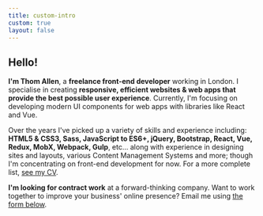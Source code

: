 ```yaml
---
title: custom-intro
custom: true
layout: false
---
```

## Hello!
**I'm Thom Allen**, a **freelance front-end developer** working in London. I specialise in creating **responsive, efficient websites & web apps that provide the best possible user experience**. Currently, I'm focusing on developing modern UI components for web apps with libraries like React and Vue.

Over the years I've picked up a variety of skills and experience including: **HTML5 & CSS3, Sass, JavaScript to ES6+, jQuery, Bootstrap, React, Vue, Redux, MobX, Webpack, Gulp**, etc... along with experience in designing sites and layouts, various Content Management Systems and more; though I'm concentrating on front-end development for now. For a more complete list, <a href="/files/Thom_Allen_CV_2016.pdf">see my CV</a>.

**I'm looking for contract work** at a forward-thinking company. Want to work together to improve your business' online presence? Email me using <a href="#contact">the form below</a>.